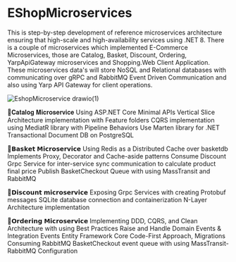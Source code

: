 # EShopMicroservices
This is step-by-step development of reference microservices architecture ensuring that high-scale and high-availability services using .NET 8.
There is a couple of microservices which implemented E-Commerce Microservices, those are Catalog, Basket, Discount, Ordering, YarpApiGateway microservices and Shopping.Web Client Application. These microservices data's will store NoSQL and Relational databases with communicating over gRPC and RabbitMQ Event Driven Communication and also using Yarp API Gateway for client operations.

![EshopMicroservice drawio(1)](https://github.com/user-attachments/assets/2483daa1-631d-4840-8c1e-cc1daaec1c94)

🔹𝐂𝐚𝐭𝐚𝐥𝐨𝐠 𝐌𝐢𝐜𝐫𝐨𝐬𝐞𝐫𝐯𝐢𝐜𝐞
Using ASP.NET Core Minimal APIs
Vertical Slice Architecture implementation with Feature folders
CQRS implementation using MediatR library with Pipeline Behaviors
Use Marten library for .NET Transactional Document DB on PostgreSQL

🔹𝗕𝗮𝘀𝗸𝗲𝘁 𝗠𝗶𝗰𝗿𝗼𝘀𝗲𝗿𝘃𝗶𝗰𝗲
Using Redis as a Distributed Cache over basketdb 
Implements Proxy, Decorator and Cache-aside patterns
Consume Discount Grpc Service for inter-service sync communication to calculate product final price
Publish BasketCheckout Queue with using MassTransit and RabbitMQ

🔹𝗗𝗶𝘀𝗰𝗼𝘂𝗻𝘁 𝗺𝗶𝗰𝗿𝗼𝘀𝗲𝗿𝘃𝗶𝗰𝗲
Exposing Grpc Services with creating Protobuf messages
SQLite database connection and containerization 
N-Layer Architecture implementation 

🔹𝗢𝗿𝗱𝗲𝗿𝗶𝗻𝗴 𝗠𝗶𝗰𝗿𝗼𝘀𝗲𝗿𝘃𝗶𝗰𝗲 
Implementing DDD, CQRS, and Clean Architecture with using Best Practices 
Raise and Handle Domain Events & Integration Events
Entity Framework Core Code-First Approach, Migrations
Consuming RabbitMQ BasketCheckout event queue with using MassTransit-RabbitMQ Configuration
